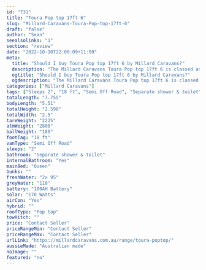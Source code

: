 ```yaml
---
id: "731"
title: "Toura Pop top 17ft 6"
slug: "Millard-Caravans-Toura-Pop-top-17ft-6"
draft: "false"
author: "Sean"
seealsolinks: "1"
section: "review"
date: "2022-10-10T22:00:09+11:00"
meta:
  title: "Should I buy Toura Pop top 17ft 6 by Millard Caravans?"
  description: "The Millard Caravans Toura Pop top 17ft 6 is classed as Semi Off Road, and sleeps 2 people. It is Australian made and comes in at 18 ft. It generally has Separate shower & toilet."
  ogtitle: "Should I buy Toura Pop top 17ft 6 by Millard Caravans?"
  ogdescription: "The Millard Caravans Toura Pop top 17ft 6 is classed as Semi Off Road, and sleeps 2 people. It is Australian made and comes in at 18 ft. It generally has Separate shower & toilet."
categories: ["Millard Caravans"]
tags: ["Sleeps 2", "18 ft", "Semi Off Road", "Separate shower & toilet", "Pop top", "Price Unknown"]
totalLength: "7.755"
bodyLength: "5.51"
totalHeight: "2.598"
totalWidth: "2.5"
tareWeight: "2225"
atmWeight: "2800"
ballWeight: "180"
footTag: "18 ft"
vanType: "Semi Off Road"
sleeps: "2"
bathroom: "Separate shower & toilet"
internalBathroom: "Yes"
mainBed: "Queen"
bunks: ""
freshWater: "2x 95"
greyWater: "110"
battery: "100AH Battery"
solar: "170 Watts"
airCon: "Yes"
hybrid: ""
roofType: "Pop top"
towHitch: ""
price: "Contact Seller"
priceRangeMin: "Contact Seller"
priceRangeMax: "Contact Seller"
urlLink: "https://millardcaravans.com.au/range/toura-poptop/"
aussieMade: "Australian made"
noImage: ""
featured: "no"
---
```

